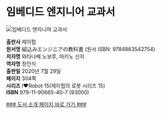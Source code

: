 #  임베디드 엔지니어 교과서
![임베디드 엔지니어 교과서](http://image.kyobobook.co.kr/images/book/xlarge/407/x9791190665407.jpg)

**출판사** 제이펍  
**원서명** 組込みエンジニアの教科書 (원서 ISBN: 9784863542754)  
**저자명** 와타나베 노보루, 마키노 신지  
**역자명** 정인식  
**출판일** 2020년 7월 29일  
**페이지** 304쪽  
**시리즈** I♥Robot 15(제이펍의 로봇 시리즈 15)  
**ISBN**  979-11-90665-40-7 (93000)  

[### 도서 소개 페이지 바로 가기 ###](https://jpub.tistory.com/1066)